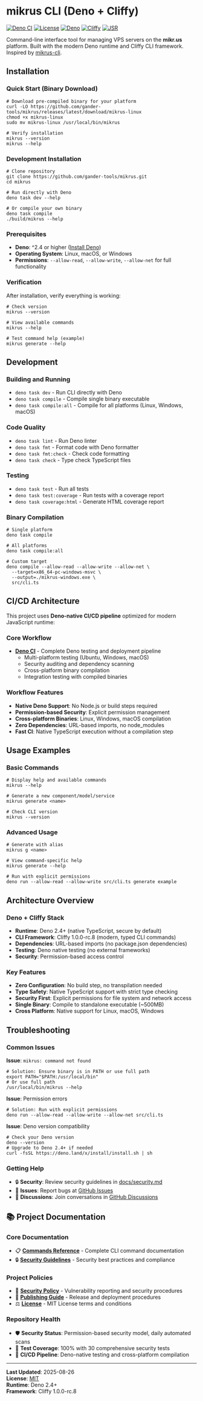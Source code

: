 # mikrus CLI (Deno + Cliffy)

[![Deno CI](https://github.com/gander-tools/mikrus/actions/workflows/deno-ci.yml/badge.svg)](https://github.com/gander-tools/mikrus/actions/workflows/deno-ci.yml)
[![License](https://img.shields.io/badge/license-MIT-blue.svg)](https://github.com/gander-tools/mikrus/blob/main/LICENSE)
[![Deno](https://img.shields.io/badge/deno-%5E2.4-green.svg)](https://deno.land/)
[![Cliffy](https://img.shields.io/badge/cliffy-%5E1.0.0--rc.8-orange.svg)](https://github.com/c4spar/deno-cliffy)
[![JSR](https://jsr.io/badges/@gander-tools/mikrus)](https://jsr.io/@gander-tools/mikrus)

Command-line interface tool for managing VPS servers on the **mikr.us**
platform. Built with the modern Deno runtime and Cliffy CLI framework. Inspired by
[mikrus-cli](https://github.com/unkn0w/noobs/blob/main/mikrus-cli/mikrus).

## Installation

### Quick Start (Binary Download)

```shell
# Download pre-compiled binary for your platform
curl -LO https://github.com/gander-tools/mikrus/releases/latest/download/mikrus-linux
chmod +x mikrus-linux
sudo mv mikrus-linux /usr/local/bin/mikrus

# Verify installation
mikrus --version
mikrus --help
```

### Development Installation

```shell
# Clone repository
git clone https://github.com/gander-tools/mikrus.git
cd mikrus

# Run directly with Deno
deno task dev --help

# Or compile your own binary
deno task compile
./build/mikrus --help
```

### Prerequisites

- **Deno**: ^2.4 or higher
  ([Install Deno](https://deno.land/manual/getting_started/installation))
- **Operating System**: Linux, macOS, or Windows
- **Permissions**: `--allow-read`, `--allow-write`, `--allow-net` for full
  functionality

### Verification

After installation, verify everything is working:

```shell
# Check version
mikrus --version

# View available commands
mikrus --help

# Test command help (example)
mikrus generate --help
```

## Development

### Building and Running

- `deno task dev` - Run CLI directly with Deno
- `deno task compile` - Compile single binary executable
- `deno task compile:all` - Compile for all platforms (Linux, Windows, macOS)

### Code Quality

- `deno task lint` - Run Deno linter
- `deno task fmt` - Format code with Deno formatter
- `deno task fmt:check` - Check code formatting
- `deno task check` - Type check TypeScript files

### Testing

- `deno task test` - Run all tests
- `deno task test:coverage` - Run tests with a coverage report
- `deno task coverage:html` - Generate HTML coverage report

### Binary Compilation

```shell
# Single platform
deno task compile

# All platforms
deno task compile:all

# Custom target
deno compile --allow-read --allow-write --allow-net \
  --target=x86_64-pc-windows-msvc \
  --output=./mikrus-windows.exe \
  src/cli.ts
```

## CI/CD Architecture

This project uses **Deno-native CI/CD pipeline** optimized for modern JavaScript
runtime:

### Core Workflow

- **[Deno CI](./.github/workflows/deno-ci.yml)** - Complete Deno testing and
  deployment pipeline
  - Multi-platform testing (Ubuntu, Windows, macOS)
  - Security auditing and dependency scanning
  - Cross-platform binary compilation
  - Integration testing with compiled binaries

### Workflow Features

- **Native Deno Support**: No Node.js or build steps required
- **Permission-based Security**: Explicit permission management
- **Cross-platform Binaries**: Linux, Windows, macOS compilation
- **Zero Dependencies**: URL-based imports, no node_modules
- **Fast CI**: Native TypeScript execution without a compilation step

## Usage Examples

### Basic Commands

```shell
# Display help and available commands
mikrus --help

# Generate a new component/model/service
mikrus generate <name>

# Check CLI version
mikrus --version
```

### Advanced Usage

```shell
# Generate with alias
mikrus g <name>

# View command-specific help
mikrus generate --help

# Run with explicit permissions
deno run --allow-read --allow-write src/cli.ts generate example
```

## Architecture Overview

### Deno + Cliffy Stack

- **Runtime**: Deno 2.4+ (native TypeScript, secure by default)
- **CLI Framework**: Cliffy 1.0.0-rc.8 (modern, typed CLI commands)
- **Dependencies**: URL-based imports (no package.json dependencies)
- **Testing**: Deno native testing (no external frameworks)
- **Security**: Permission-based access control

### Key Features

- **Zero Configuration**: No build step, no transpilation needed
- **Type Safety**: Native TypeScript support with strict type checking
- **Security First**: Explicit permissions for file system and network access
- **Single Binary**: Compile to standalone executable (~500MB)
- **Cross Platform**: Native support for Linux, macOS, Windows

## Troubleshooting

### Common Issues

**Issue**: `mikrus: command not found`

```shell
# Solution: Ensure binary is in PATH or use full path
export PATH="$PATH:/usr/local/bin"
# Or use full path
/usr/local/bin/mikrus --help
```

**Issue**: Permission errors

```shell
# Solution: Run with explicit permissions
deno run --allow-read --allow-write --allow-net src/cli.ts
```

**Issue**: Deno version compatibility

```shell
# Check your Deno version
deno --version
# Upgrade to Deno 2.4+ if needed
curl -fsSL https://deno.land/x/install/install.sh | sh
```

### Getting Help

- 🔒 **Security**: Review security guidelines in
  [docs/security.md](./docs/security.md)
- 🐛 **Issues**: Report bugs at
  [GitHub Issues](https://github.com/gander-tools/mikrus/issues)
- 💬 **Discussions**: Join conversations in
  [GitHub Discussions](https://github.com/gander-tools/mikrus/discussions)

## 📚 Project Documentation

### Core Documentation

- 📋 **[Commands Reference](./docs/commands.md)** - Complete CLI command
  documentation
- 🔒 **[Security Guidelines](./docs/security.md)** - Security best practices and
  compliance

### Project Policies

- 📜 **[Security Policy](./SECURITY.md)** - Vulnerability reporting and security
  procedures
- 🚀 **[Publishing Guide](./PUBLISHING.md)** - Release and deployment procedures
- ⚖️ **[License](./LICENSE)** - MIT License terms and conditions

### Repository Health

- 🛡️ **Security Status**: Permission-based security model, daily automated scans
- 🧪 **Test Coverage**: 100% with 30 comprehensive security tests
- 🔄 **CI/CD Pipeline**: Deno-native testing and cross-platform compilation

---

**Last Updated**: 2025-08-26\
**License**: [MIT](./LICENSE)\
**Runtime**: Deno 2.4+\
**Framework**: Cliffy 1.0.0-rc.8
